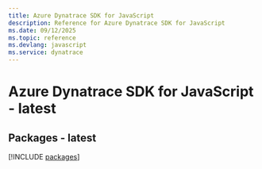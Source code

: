 ```yaml
---
title: Azure Dynatrace SDK for JavaScript
description: Reference for Azure Dynatrace SDK for JavaScript
ms.date: 09/12/2025
ms.topic: reference
ms.devlang: javascript
ms.service: dynatrace
---
```

# Azure Dynatrace SDK for JavaScript - latest
## Packages - latest
[!INCLUDE [packages](dynatrace-index.md)]